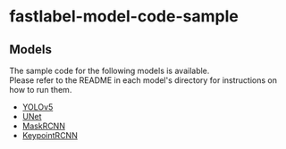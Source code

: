 # fastlabel-model-code-sample

## Models
The sample code for the following models is available.  
Please refer to the README in each model's directory for instructions on how to run them.
 - [YOLOv5](./yolov5)
 - [UNet](./unet)
 - [MaskRCNN](./mask_rcnn)
 - [KeypointRCNN](./keypoint_rcnn)